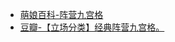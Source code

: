 - [萌娘百科-阵营九宫格](https://mzh.moegirl.org.cn/%E9%98%B5%E8%90%A5%E4%B9%9D%E5%AE%AB%E6%A0%BC)
- [豆瓣-【立场分类】经典阵营九宫格。](https://www.douban.com/group/topic/221267553/)
